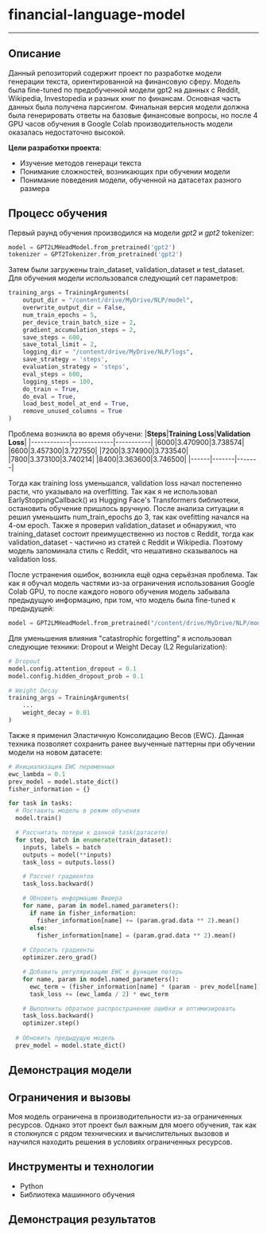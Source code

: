 # financial-language-model
___
## Описание
Данный репозиторий содержит проект по разработке модели генерации текста, ориентированной на финансовую сферу. Модель была fine-tuned по предобученной модели gpt2 на данных с Reddit, Wikipedia, Investopedia и разных книг по финансам. Основная часть данных была получена парсингом. Финальная версия модели должна была генерировать ответы на базовые финансовые вопросы, но  после 4 GPU часов обучения в Google Colab производительность модели оказалась недостаточно высокой.

__Цели разработки проекта__:
* Изучение методов генераци текста
* Понимание сложностей, возникающих при обучении модели
* Понимание поведения модели, обученной на датасетах разного размера
## Процесс обучения
Первый раунд обучения производился на модели _gpt2_ и _gpt2_ tokenizer:
```Python
model = GPT2LMHeadModel.from_pretrained('gpt2')
tokenizer = GPT2Tokenizer.from_pretrained('gpt2')
```
Затем были загружены train_dataset, validation_dataset и test_dataset. Для обучения модели использовался следующий сет параметров:
```Python
training_args = TrainingArguments(
    output_dir = "/content/drive/MyDrive/NLP/model",
    overwrite_output_dir = False,
    num_train_epochs = 5,
    per_device_train_batch_size = 2,
    gradient_accumulation_steps = 2,
    save_steps = 600,
    save_total_limit = 2,
    logging_dir = "/content/drive/MyDrive/NLP/logs",
    save_strategy = 'steps',
    evaluation_strategy = 'steps',
    eval_steps = 600,
    logging_steps = 100,
    do_train = True,
    do_eval = True,
    load_best_model_at_end = True,
    remove_unused_columns = True
)
```
Проблема возникла во время обучени:
|__Steps__|__Training Loss__|__Validation Loss__|
|------------|-------------|-----------|
|6000|3.470900|3.738574|
|6600|3.457300|3.727550|
|7200|3.374900|3.733540|
|7800|3.373100|3.740214|
|8400|3.363600|3.746500|
|------|-------|-------|

Тогда как training loss уменьшался, validation loss начал постепенно расти, что указывало на overfitting. Так как я не использовал EarlyStoppingCallback() из Hugging Face's Transformers библиотеки, остановить обучение пришлось вручную. После анализа ситуации я решил уменьшить num_train_epochs до 3, так как ovefitting начался на 4-ом epoch. Также я проверил validation_dataset и обнаружил, что training_dataset состоит преимущественно из постов с Reddit, тогда как validation_dataset - частично из статей с Reddit и Wikipedia. Поэтому модель запоминала стиль с Reddit, что нешативно сказывалось на validation loss.

После устранения ошибок, возникла ещё одна серьёзная проблема. Так как я обучал модель частями из-за ограничения использования Google Colab GPU, то после каждого нового обучения модель забывала предыдущую информацию, при том, что модель была fine-tuned к предыдущей:
```Python
model = GPT2LMHeadModel.from_pretrained("/content/drive/MyDrive/NLP/model")
```
Для уменьшения влияния "catastrophic forgetting" я использовал следующие техники: Dropout и Weight Decay (L2 Regularization):
```Python
# Dropout
model.config.attention_dropout = 0.1
model.config.hidden_dropout_prob = 0.1

# Weight Decay
training_args = TrainingArguments(
    ...
    weight_decay = 0.01
)
```
Также я применил Эластичную Консолидацию Весов (EWC). Данная техника позволяет сохранить ранее выученные паттерны при обучении модели на новом датасете:
```Python
# Инициализация EWC переменных
ewc_lambda = 0.1
prev_model = model.state_dict()
fisher_information = {}

for task in tasks:
  # Поставить модель в режим обучения
  model.train()

  # Рассчитать потери к данной task(датасете)
  for step, batch in enumerate(train_dataset):
    inputs, labels = batch
    outputs = model(**inputs)
    task_loss = outputs.loss()

    # Рассчет градиентов
    task_loss.backward()

    # Обновить информацию Фишера
    for name, param in model.named_parameters():
      if name in fisher_information:
        fisher_information[name] += (param.grad.data ** 2).mean()
      else:
        fisher_information[name] = (param.grad.data ** 2).mean()
    
    # Сбросить градиенты
    optimizer.zero_grad()

    # Добавить регуляризацию EWC к функции потерь
    for name, param in model.named_parameters():
      ewc_term = (fisher_information[name] * (param - prev_model[name]).pow(2)).sum()
      task_loss += (ewc_lamda / 2) * ewc_term

    # Выполнить обратное распространение ошибки и оптимизировать
    task_loss.backward()
    optimizer.step()
  
  # Обновить предыдущую модель
  prev_model = model.state_dict()
```

## Демонстрация модели
## Ограничения и вызовы
Моя модель ограничена в производительности из-за ограниченных ресурсов. Однако этот проект был важным для моего обучения, так как я столкнулся с рядом технических и вычислительных вызовов и научился находить решения в условиях ограниченных ресурсов.
## Инструменты и технологии
* Python
* Библиотека машинного обучения
## Демонстрация результатов
